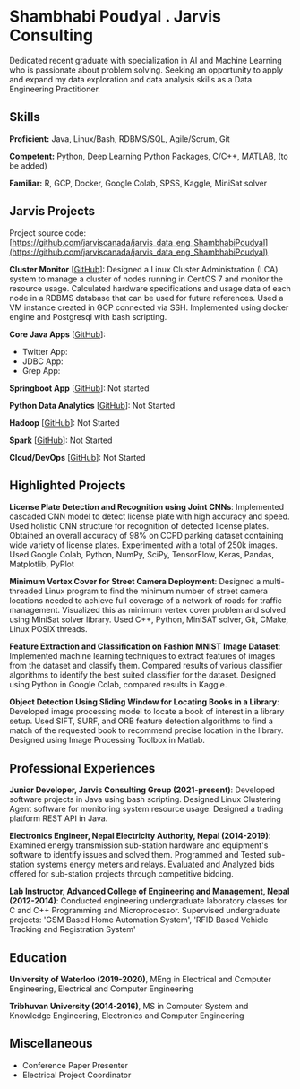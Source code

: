 # Shambhabi Poudyal . Jarvis Consulting

Dedicated recent graduate with specialization in AI and Machine Learning who is passionate about problem solving. Seeking an opportunity to apply and expand my data exploration and data analysis skills as a Data Engineering Practitioner.

## Skills

**Proficient:** Java, Linux/Bash, RDBMS/SQL, Agile/Scrum, Git

**Competent:** Python, Deep Learning Python Packages, C/C++, MATLAB, (to be added)

**Familiar:** R, GCP, Docker, Google Colab, SPSS, Kaggle, MiniSat solver

## Jarvis Projects

Project source code: [https://github.com/jarviscanada/jarvis_data_eng_ShambhabiPoudyal](https://github.com/jarviscanada/jarvis_data_eng_ShambhabiPoudyal)


**Cluster Monitor** [[GitHub](https://github.com/jarviscanada/jarvis_data_eng_ShambhabiPoudyal/tree/master/linux_sql)]: Designed a Linux Cluster Administration (LCA) system to manage a cluster of nodes running in CentOS 7 and monitor the resource usage. Calculated hardware specifications and usage data of each node in a RDBMS database that can be used for future references. Used a VM instance created in GCP connected via SSH. Implemented using docker engine and Postgresql with bash scripting.

**Core Java Apps** [[GitHub](https://github.com/jarviscanada/jarvis_data_eng_ShambhabiPoudyal/tree/master/core_java)]:
      
  - Twitter App:
  - JDBC App: 
  - Grep App: 

**Springboot App** [[GitHub](https://github.com/jarviscanada/jarvis_data_eng_ShambhabiPoudyal/tree/master/springboot)]: Not started

**Python Data Analytics** [[GitHub](https://github.com/jarviscanada/jarvis_data_eng_ShambhabiPoudyal/tree/master/python_data_anlytics)]: Not Started

**Hadoop** [[GitHub](https://github.com/jarviscanada/jarvis_data_eng_ShambhabiPoudyal/tree/master/hadoop)]: Not Started

**Spark** [[GitHub](https://github.com/jarviscanada/jarvis_data_eng_ShambhabiPoudyal/tree/master/spark)]: Not Started

**Cloud/DevOps** [[GitHub](https://github.com/jarviscanada/jarvis_data_eng_ShambhabiPoudyal/tree/master/cloud_devops)]: Not Started


## Highlighted Projects
**License Plate Detection and Recognition using Joint CNNs**: Implemented cascaded CNN model to detect license plate with high accuracy and speed. Used holistic CNN structure for recognition of detected license plates. Obtained an overall accuracy of 98% on CCPD parking dataset containing wide variety of license plates. Experimented with a total of 250k images. Used Google Colab, Python, NumPy, SciPy, TensorFlow, Keras, Pandas, Matplotlib, PyPlot

**Minimum Vertex Cover for Street Camera Deployment**: Designed a multi-threaded Linux program to find the minimum number of street camera locations needed to achieve full coverage of a network of roads for traffic management. Visualized this as minimum vertex cover problem and solved using MiniSat solver library. Used C++, Python, MiniSAT solver, Git, CMake, Linux POSIX threads.

**Feature Extraction and Classification on Fashion MNIST Image Dataset**: Implemented machine learning techniques to extract features of images from the dataset and classify them. Compared results of various classifier algorithms to identify the best suited classifier for the dataset. Designed using Python in Google Colab, compared results in Kaggle.

**Object Detection Using Sliding Window for Locating Books in a Library**: Developed image processing model to locate a book of interest in a library setup. Used SIFT, SURF, and ORB feature detection algorithms to find a match of the requested book to recommend precise location in the library. Designed using Image Processing Toolbox in Matlab.


## Professional Experiences

**Junior Developer, Jarvis Consulting Group (2021-present)**: Developed software projects in Java using bash scripting. Designed Linux Clustering Agent software for monitoring system resource usage. Designed a trading platform REST API in Java.

**Electronics Engineer, Nepal Electricity Authority, Nepal (2014-2019)**: Examined energy transmission sub-station hardware and equipment's software to identify issues and solved them. Programmed and Tested sub-station systems energy meters and relays. Evaluated and Analyzed bids offered for sub-station projects through competitive bidding.

**Lab Instructor, Advanced College of Engineering and Management, Nepal (2012-2014)**: Conducted engineering undergraduate laboratory classes for C and C++ Programming and Microprocessor. Supervised undergraduate projects: 'GSM Based Home Automation System', 'RFID Based Vehicle Tracking and Registration System' 


## Education
**University of Waterloo (2019-2020)**, MEng in Electrical and Computer Engineering, Electrical and Computer Engineering

**Tribhuvan University (2014-2016)**, MS in Computer System and Knowledge Engineering, Electronics and Computer Engineering


## Miscellaneous
- Conference Paper Presenter
- Electrical Project Coordinator
